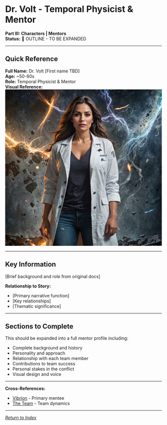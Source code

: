 # Dr. Volt - Temporal Physicist & Mentor

**Part III: Characters | Mentors**  
**Status:** 📝 OUTLINE - TO BE EXPANDED

---

## Quick Reference

**Full Name:** Dr. Volt [First name TBD]  
**Age:** ~50-60s  
**Role:** Temporal Physicist & Mentor  
**Visual Reference:** ![Dr. Volt](/assets/character_portraits/Dr._Volt.jpg)

---

## Key Information

[Brief background and role from original docs]

**Relationship to Story:**
- [Primary narrative function]
- [Key relationships]
- [Thematic significance]

---

## Sections to Complete

This should be expanded into a full mentor profile including:
- Complete background and history
- Personality and approach
- Relationship with each team member
- Contributions to team success
- Personal stakes in the conflict
- Visual design and voice

---

**Cross-References:**
- [Vibrion](../Heroes/Vibrion.md) - Primary mentee
- [The Team](../../05_Factions/TheTeam.md) - Team dynamics

---

*[Return to Index](../../00_INDEX.md)*
